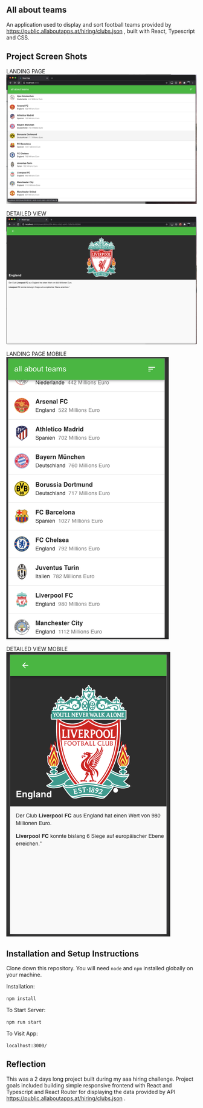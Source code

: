 ## All about teams

An application used to display and sort football teams provided by https://public.allaboutapps.at/hiring/clubs.json
, built with React, Typescript and CSS.

## Project Screen Shots
 
LANDING PAGE
![alt text](https://github.com/xen404/test_aaa/blob/main/src/screenshots/screenshot1.png?raw=true)

DETAILED VIEW
![alt text](https://github.com/xen404/test_aaa/blob/main/src/screenshots/screenshot2.png?raw=true)

LANDING PAGE MOBILE
<br/>
![alt text](https://github.com/xen404/test_aaa/blob/main/src/screenshots/screenshot3.png?raw=true)

DETAILED VIEW MOBILE
<br/>
![alt text](https://github.com/xen404/test_aaa/blob/main/src/screenshots/screenshot4.png?raw=true)

## Installation and Setup Instructions
 
Clone down this repository. You will need `node` and `npm` installed globally on your machine.  

Installation:

`npm install`  

To Start Server:

`npm run start`  

To Visit App:

`localhost:3000/`  

## Reflection

This was a 2 days long project built during my aaa hiring challenge. Project goals included building simple responsive frontend with React and Typescript and React Router for displaying the data provided by API https://public.allaboutapps.at/hiring/clubs.json .
